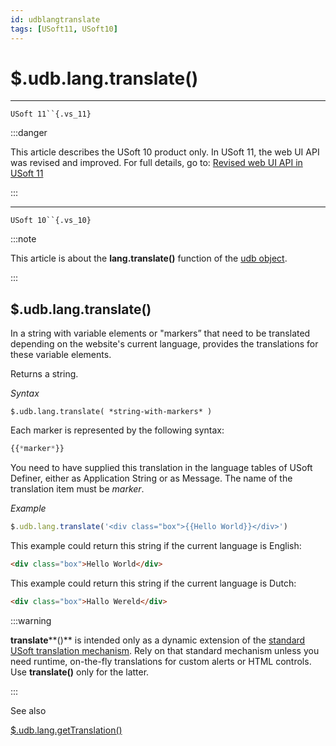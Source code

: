 ```yaml
---
id: udblangtranslate
tags: [USoft11, USoft10]
---
```

# $.udb.lang.translate()



----

`USoft 11``{.vs_11}`


:::danger

This article describes the USoft 10 product only.
In USoft 11, the web UI API was revised and improved. For full details, go to:
[Revised web UI API in USoft 11](/docs/Web_and_app_UIs/UDB_udb/Revised_web_UI_API_in_USoft_11.md)

:::

----

`USoft 10``{.vs_10}`


:::note

This article is about the **lang.translate()** function of the [udb object](/docs/Web_and_app_UIs/UDB_udb).

:::

## **$.udb.lang.translate()**

In a string with variable elements or "markers” that need to be translated depending on the website's current language, provides the translations for these variable elements.

Returns a string.

*Syntax*

```
$.udb.lang.translate( *string-with-markers* )
```

Each marker is represented by the following syntax:

```javascript
{{*marker*}}
```

You need to have supplied this translation in the language tables of USoft Definer, either as Application String or as Message. The name of the translation item must be *marker*.

*Example*

```javascript
$.udb.lang.translate('<div class="box">{{Hello World}}</div>')
```

This example could return this string if the current language is English:

```html
<div class="box">Hello World</div>
```

This example could return this string if the current language is Dutch:

```html
<div class="box">Hallo Wereld</div>
```


:::warning

**translate****()** is intended only as a dynamic extension of the [standard USoft translation mechanism](/docs/Modeller_and_Rules_Engine/Localising_your_application/Localisation_system_languages_translations_and_regional_settings.md). Rely on that standard mechanism unless you need runtime, on-the-fly translations for custom alerts or HTML controls. Use **translate()** only for the latter.

:::

See also

[$.udb.lang.getTranslation()](/docs/Web_and_app_UIs/UDB_udb/udblanggetTranslation.md)